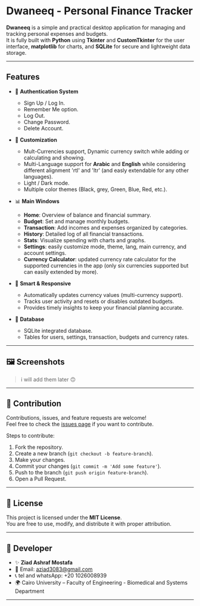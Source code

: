 # Dwaneeq - Personal Finance Tracker

**Dwaneeq** is a simple and practical desktop application for managing and tracking personal expenses and budgets.  
It is fully built with **Python** using **Tkinter** and **CustomTkinter** for the user interface, **matplotlib** for charts, and **SQLite** for secure and lightweight data storage.

---

## Features

- 🔐 **Authentication System**
  - Sign Up / Log In.
  - Remember Me option.
  - Log Out.
  - Change Password.
  - Delete Account.

- 🎨 **Customization**
  - Mult-Currencies support, Dynamic currency switch while adding or calculating and showing.
  - Multi-Language support for **Arabic** and **English** while considering different alignment 'rtl' and 'ltr' (and easly extendable for any other languages).
  - Light / Dark mode.
  - Multiple color themes (Black, grey, Green, Blue, Red, etc.).

- 📊 **Main Windows**
  - **Home**: Overview of balance and financial summary.
  - **Budget**: Set and manage monthly budgets.
  - **Transaction**: Add incomes and expenses organized by categories.
  - **History**: Detailed log of all financial transactions.
  - **Stats**: Visualize spending with charts and graphs.
  - **Settings**: easily customize mode, theme, lang, main currency, and account settings.
  - **Currency Calculator**: updated currency rate calculator for the supported currencies in the app (only six currencies supported but can easily extended by more).

- 🤖 **Smart & Responsive**
  - Automatically updates currency values (multi-currency support).
  - Tracks user activity and resets or disables outdated budgets.
  - Provides timely insights to keep your financial planning accurate.


- 💾 **Database**
  - SQLite integrated database.
  - Tables for users, settings, transaction, budgets and currency rates.

---

## 🖼️ Screenshots

> i will add them later 🙃

---

## 🤝 Contribution

Contributions, issues, and feature requests are welcome!  
Feel free to check the [issues page](https://github.com/Ziad-Ashraf-Mostafa/Dwaneeq.git) if you want to contribute.

Steps to contribute:
1. Fork the repository.
2. Create a new branch (`git checkout -b feature-branch`).
3. Make your changes.
4. Commit your changes (`git commit -m 'Add some feature'`).
5. Push to the branch (`git push origin feature-branch`).
6. Open a Pull Request.

---

## 📜 License

This project is licensed under the **MIT License**.  
You are free to use, modify, and distribute it with proper attribution.

---

## 👤 Developer

- ✨ **Ziad Ashraf Mostafa**  
- 📧 Email: aziad3083@gmail.com
- ​📞​ tel and whatsApp: +20 1026008939
- 🌍 Cairo University – Faculty of Engineering - Biomedical and Systems Department 

---
